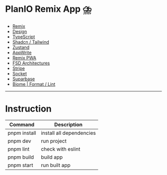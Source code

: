 # PlanIO Remix App ⛈️

- [Remix](https://remix.run/)
- [Design](https://ui8.net/cansaas/products/planio---to-do-list-productivity-app-ui-kit)
- [TypeScript](https://www.typescriptlang.org/)
- [Shadcn / Tailwind](https://ui.shadcn.com/)
- [Zustand](https://docs.pmnd.rs/zustand/getting-started/introduction)
- [AppWrite](https://appwrite.io/)
- [Remix PWA](https://remix-pwa.run/)
- [FSD Architectures](https://feature-sliced.design/docs/get-started/overview)
- [Stripe](https://stripe.com/)
- [Socket](https://socket.io/)
- [Suparbase](https://supabase.com/)
- [Biome | Format / Lint](https://biomejs.dev/)

---

# Instruction

| Command      | Description              |
| ------------ | ------------------------ |
| pnpm install | install all dependencies |
| pnpm dev     | run project              |
| pnpm lint    | check with eslint        |
| pnpm build   | build app                |
| pnpm start   | run built app            |
